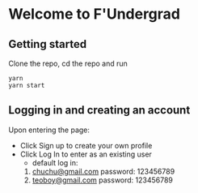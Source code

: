# Welcome to F'Undergrad

## Getting started

Clone the repo, cd the repo and run

```
yarn
yarn start
```
## Logging in and creating an account

Upon entering the page:
- Click Sign up to create your own profile
- Click Log In to enter as an existing user
  - default log in:
   1. chuchu@gmail.com password: 123456789
   2. teoboy@gmail.com password: 123456789
